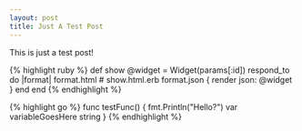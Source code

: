 ```yaml
---
layout: post
title: Just A Test Post
---
```


This is just a test post!

{% highlight ruby %}
def show
  @widget = Widget(params[:id])
  respond_to do |format|
    format.html # show.html.erb
    format.json { render json: @widget }
  end
end
{% endhighlight %}



{% highlight go %}
func testFunc() {
	fmt.Println("Hello?")
	var variableGoesHere string
}
{% endhighlight %}
